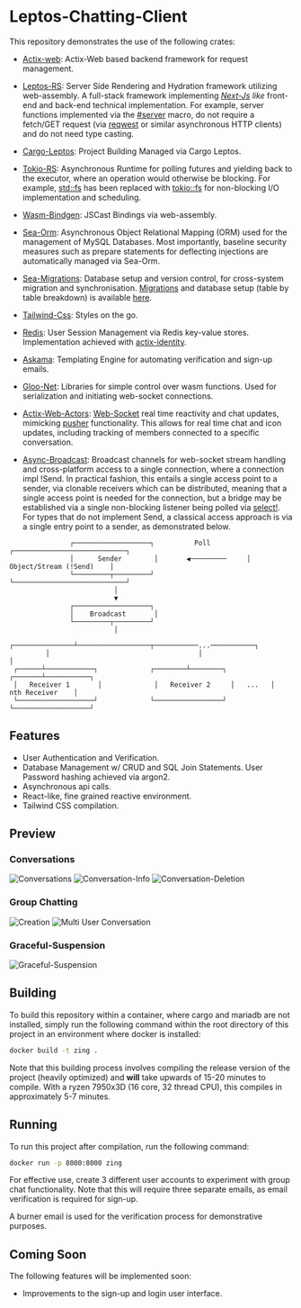 # Leptos-Chatting-Client
This repository demonstrates the use of the following crates:
* [Actix-web](https://actix.rs/): 
Actix-Web based backend framework for request management.

* [Leptos-RS](https://github.com/leptos-rs/leptos):
Server Side Rendering and Hydration framework utilizing web-assembly. A full-stack framework implementing [*Next-Js*](https://nextjs.org/) *like* front-end and back-end technical implementation. For example, server functions implemented via the [#server](https://docs.rs/leptos/latest/leptos/attr.server.html) macro, do not require a fetch/GET request (via [reqwest](https://docs.rs/reqwest/latest/reqwest/) or similar asynchronous HTTP clients) and do not need type casting.

* [Cargo-Leptos](https://github.com/leptos-rs/cargo-leptos):
Project Building Managed via Cargo Leptos.

* [Tokio-RS](https://tokio.rs/):
Asynchronous Runtime for polling futures and yielding back to the executor, where an operation would otherwise be blocking. For example, [std::fs](https://doc.rust-lang.org/std/fs/) has been replaced with [tokio::fs](https://docs.rs/tokio/latest/tokio/fs/index.html) for non-blocking I/O implementation and scheduling.

* [Wasm-Bindgen](https://github.com/rustwasm/wasm-bindgen):
JSCast Bindings via web-assembly.

* [Sea-Orm](https://github.com/SeaQL/sea-orm):
Asynchronous Object Relational Mapping (ORM) used for the management of MySQL Databases. Most importantly, baseline security measures such as prepare statements for deflecting injections are automatically managed via Sea-Orm.

* [Sea-Migrations](https://docs.rs/sea-migrations/latest/sea_migrations/):
Database setup and version control, for cross-system migration and synchronisation. [Migrations](https://www.sea-ql.org/SeaORM/docs/next/migration/writing-migration/) and database setup (table by table breakdown) is available [here](https://github.com/MinaMatta98/Leptos-Chatting-Client/tree/main/src/migrator).

* [Tailwind-Css](https://tailwindcss.com/):
Styles on the go.

* [Redis](https://redis.io/):
User Session Management via Redis key-value stores. Implementation achieved with [actix-identity](https://docs.rs/actix-identity/latest/actix_identity).

* [Askama](https://github.com/djc/askama):
Templating Engine for automating verification and sign-up emails.

* [Gloo-Net](https://github.com/rustwasm/gloo):
Libraries for simple control over wasm functions. Used for serialization and initiating web-socket connections. 

* [Actix-Web-Actors](https://github.com/actix/actix-web/tree/master/actix-web-actors):
[Web-Socket](https://javascript.info/websocket) real time reactivity and chat updates, mimicking [pusher](https://pusher.com/) functionality. This allows for real time chat and icon updates, including tracking of members connected to a specific conversation.

* [Async-Broadcast](https://github.com/smol-rs/async-broadcast):
Broadcast channels for web-socket stream handling and cross-platform access to a single connection, where a connection impl !Send. In practical fashion, this entails a single access point to a sender, via clonable receivers which can be distributed, meaning that a single access point is needed for the connection, but a bridge may be established via a single non-blocking listener being polled via [select!](https://docs.rs/futures-util/latest/futures_util/future/fn.select.html). For types that do not implement Send, a classical access approach is via a single entry point to a sender, as demonstrated below.
```
               ┌───────────────────┐          Poll          ┌────────────────────────────┐ 
               │      Sender        │       ◀─────────     │    Object/Stream (!Send)    │
               └─────────┬─────────┘                        └────────────────────────────┘
                          │ 
                          ▼ 
               ┌───────────────────┐
               │    Broadcast       │
               └─────────┬─────────┘
                          │ 
         ┌───────────────┴──────────────────┬───────────...───────────┐
         │                                     │                            │
 ┌──────┴────────────┐             ┌────────┴────────┐          ┌───────┴───────────┐
 │   Receiver 1       │             │   Receiver 2     │   ...   │    nth Receiver    │
 └───────────────────┘             └─────────────────┘          └───────────────────┘
```
## Features
* User Authentication and Verification.
* Database Management w/ CRUD and SQL Join Statements. User Password hashing achieved via argon2.
* Asynchronous api calls.
* React-like, fine grained reactive environment.
* Tailwind CSS compilation.


## Preview
### Conversations
![Conversations](./Demo/conversations.png)
![Conversation-Info](./Demo/conversations-info.png)
![Conversation-Deletion](./Demo/conversations-deletion.png)
### Group Chatting
![Creation](./Demo/group-chat-1.png)
![Multi User Conversation](./Demo/group-chat-2.png)
### Graceful-Suspension
![Graceful-Suspension](./Demo/Graceful-suspension.png)

## Building
To build this repository within a container, where cargo and mariadb are not installed, simply run the following command within the root directory of this project in an environment where docker is installed:

```bash
docker build -t zing .
```

Note that this building process involves compiling the release version of the project (heavily optimized) and **will** take upwards of 15-20 minutes to compile. With a ryzen 7950x3D (16 core, 32 thread CPU), this compiles in approximately 5-7 minutes.

## Running
To run this project after compilation, run the following command:

```bash
docker run -p 8000:8000 zing
```

For effective use, create 3 different user accounts to experiment with group chat functionality. Note that this will require three separate emails, as email verification is required for sign-up.

A burner email is used for the verification process for demonstrative purposes.

## Coming Soon
The following features will be implemented soon:

* Improvements to the sign-up and login user interface.
